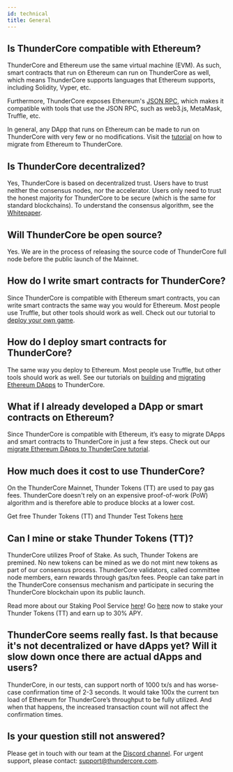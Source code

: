 ```yaml
---
id: technical
title: General
---
```


## Is ThunderCore compatible with Ethereum?
ThunderCore and Ethereum use the same virtual machine (EVM). As such, smart contracts that run on Ethereum can run on ThunderCore as well, which means ThunderCore supports languages that Ethereum supports, including Solidity, Vyper, etc.

Furthermore, ThunderCore exposes Ethereum's [JSON RPC](https://github.com/ethereum/wiki/wiki/JSON-RPC), which makes it compatible with tools that use the JSON RPC, such as web3.js, MetaMask, Truffle, etc.

In general, any DApp that runs on Ethereum can be made to run on ThunderCore with very few or no modifications. Visit the [tutorial](migrate-to-thunder.md) on how to migrate from Ethereum to ThunderCore.

## Is ThunderCore decentralized?
Yes, ThunderCore is based on decentralized trust. Users have to trust neither the consensus nodes, nor the accelerator. Users only need to trust the honest majority for ThunderCore to be secure (which is the same for standard blockchains). To understand the consensus algorithm, see the [Whitepaper](https://docs.thundercore.com/thunder-whitepaper.pdf).

## Will ThunderCore be open source? 
Yes. We are in the process of releasing the source code of ThunderCore full node before the public launch of the Mainnet.

## How do I write smart contracts for ThunderCore? 
Since ThunderCore is compatible with Ethereum smart contracts, you can write smart contracts the same way you would for Ethereum. Most people use Truffle, but other tools should work as well. Check out our tutorial to [deploy your own game](deploy-your-own-game.md).

## How do I deploy smart contracts for ThunderCore? 
The same way you deploy to Ethereum. Most people use Truffle, but other tools should work as well. See our tutorials on [building](deploy-your-own-game.md) and [migrating Ethereum DApps](migrate-to-thunder.md) to ThunderCore.

## What if I already developed a DApp or smart contracts on Ethereum? 
Since ThunderCore is compatible with Ethereum, it’s easy to migrate DApps and smart contracts to ThunderCore in just a few steps. Check out our [migrate Ethereum DApps to ThunderCore tutorial](migrate-to-thunder.md).

## How much does it cost to use ThunderCore? 
On the ThunderCore Mainnet, Thunder Tokens (TT) are used to pay gas fees. ThunderCore doesn't rely on an expensive proof-of-work (PoW) algorithm and is therefore able to produce blocks at a lower cost.

Get free Thunder Tokens (TT) and Thunder Test Tokens [here](get.tokens.md)

## Can I mine or stake Thunder Tokens (TT)?
ThunderCore utilizes Proof of Stake. As such, Thunder Tokens are premined. No new tokens can be mined as we do not mint new tokens as part of our consensus process. ThunderCore validators, called committee node members, earn rewards through gas/txn fees. People can take part in the ThunderCore consensus mechanism and participate in securing the ThunderCore blockchain upon its public launch. 

Read more about our Staking Pool Service [here](https://medium.com/thundercore/thundercore-launches-staking-pool-service-25316085b808)! Go [here](https://staking.thundercore.com/) now to stake your Thunder Tokens (TT) and earn up to 30% APY.

## ThunderCore seems really fast. Is that because it's not decentralized or have dApps yet? Will it slow down once there are actual dApps and users?
ThunderCore, in our tests, can support north of 1000 tx/s and has worse-case confirmation time of 2-3 seconds. It would take 100x the current txn load of Ethereum for ThunderCore’s throughput to be fully utilized. And when that happens, the increased transaction count will not affect the confirmation times.

## Is your question still not answered? 
Please get in touch with our team at the [Discord channel](https://discord.gg/5EbxXfw). For urgent support, please contact: [support@thundercore.com](mailto:support@thundercore.com).

